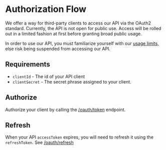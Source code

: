 # Authorization Flow

We offer a way for third-party clients to access our API via the OAuth2 standard. Currently, the API is not open for public use. Access will be rolled out in a limited fashion at first before granting broad public usage.

In order to use our API, you must familiarize yourself with our [usage limits](/api/usage/limits/en.md), else risk being suspended from accessing our API.

## Requirements
- `clientId` - The id of your API client
- `clientSecret` - The secret phrase assigned to your client.

## Authorize

Authorize your client by calling the [/oauth/token](/api/usage/endpoints/oauth/en.md#authorize-oauth-client) endpoint.

## Refresh

When your API `accessToken` expires, you will need to refresh it using the `refreshToken`. See [/oauth/refresh](/api/usage/endpoints/oauth/en.md#refresh)